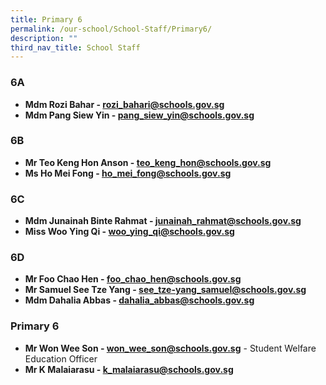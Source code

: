 ```yaml
---
title: Primary 6
permalink: /our-school/School-Staff/Primary6/
description: ""
third_nav_title: School Staff
---
```

### 6A
*   **Mdm Rozi Bahar - rozi_bahari@schools.gov.sg**  
*   **Mdm Pang Siew Yin - pang_siew_yin@schools.gov.sg**  

### 6B
*   **Mr Teo Keng Hon Anson - teo_keng_hon@schools.gov.sg**  
*   **Ms Ho Mei Fong  - ho_mei_fong@schools.gov.sg**  

### 6C
*   **Mdm Junainah Binte Rahmat - junainah_rahmat@schools.gov.sg**  
*   **Miss Woo Ying Qi - woo_ying_qi@schools.gov.sg**  

### 6D
*   **Mr Foo Chao Hen - foo_chao_hen@schools.gov.sg**  
*   **Mr Samuel See Tze Yang - see_tze-yang_samuel@schools.gov.sg**  
*   **Mdm Dahalia Abbas - dahalia_abbas@schools.gov.sg**  

### Primary 6
*   **Mr Won Wee Son - won_wee_son@schools.gov.sg**   - Student Welfare Education Officer
*   **Mr K Malaiarasu - k_malaiarasu@schools.gov.sg**  
